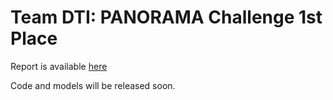# Team DTI: PANORAMA Challenge 1st Place

Report is available [here]([https://example.com](https://github.com/han-liu/PDAC_Detection/blob/main/AI_assisted_Early_Detection_of_Pancreatic_Ductal_Adenocarcinoma_on_Contrast_enhanced_CT.pdf)) 

Code and models will be released soon.
